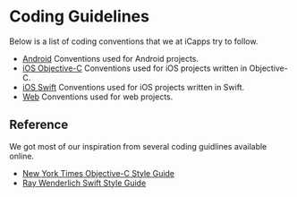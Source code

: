 # Coding Guidelines

Below is a list of coding conventions that we at iCapps try to follow.

- [Android](android-guidelines.md) Conventions used for Android projects.
- [iOS Objective-C](ios-objective-guidelines.md) Conventions used for iOS projects written in Objective-C.
- [iOS Swift](ios-swift-guidelines.md) Conventions used for iOS projects written in Swift.
- [Web](web-guidelines.md) Conventions used for web projects.

## Reference

We got most of our inspiration from several coding guidlines available online.

- [New York Times Objective-C Style Guide](https://github.com/NYTimes/objective-c-style-guide)
- [Ray Wenderlich Swift Style Guide](https://github.com/raywenderlich/swift-style-guide)
